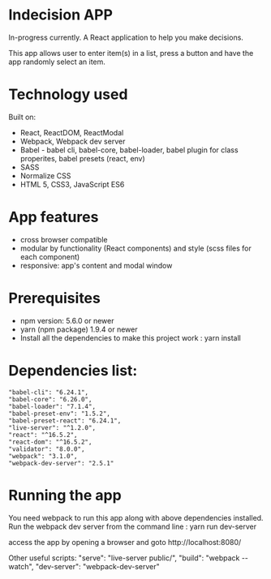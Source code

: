 # Indecision APP
In-progress currently.
A React application to help you make decisions.

This app allows user to enter item(s) in a list, press a button and have the app randomly select an item.

# Technology used
Built on:

- React, ReactDOM, ReactModal
- Webpack, Webpack dev server
- Babel - babel cli, babel-core, babel-loader, babel plugin for class properites, babel presets (react, env)
- SASS
- Normalize CSS
- HTML 5, CSS3, JavaScript ES6

# App features
- cross browser compatible
- modular by functionality (React components) and style (scss files for each component)
- responsive: app's content and modal window

# Prerequisites
- npm version: 5.6.0 or newer
- yarn (npm package) 1.9.4 or newer
- Install all the dependencies to make this project work : yarn install
# Dependencies list: 
    "babel-cli": "6.24.1",
    "babel-core": "6.26.0",
    "babel-loader": "7.1.4",
    "babel-preset-env": "1.5.2",
    "babel-preset-react": "6.24.1",
    "live-server": "^1.2.0",
    "react": "^16.5.2",
    "react-dom": "^16.5.2",
    "validator": "8.0.0",
    "webpack": "3.1.0",
    "webpack-dev-server": "2.5.1"

# Running the app
You need webpack to run this app along with above dependencies installed.
Run the webpack dev server from the command line : yarn run dev-server

access the app by opening a browser and goto http://localhost:8080/

Other useful scripts:
    "serve": "live-server public/",
    "build": "webpack --watch",
    "dev-server": "webpack-dev-server"

 
